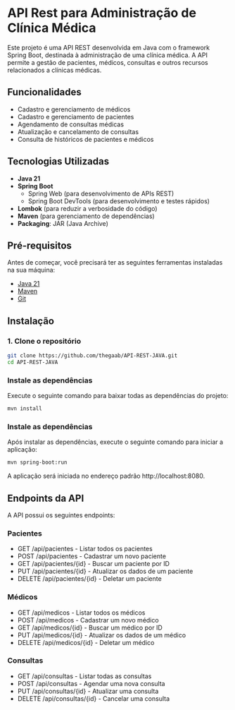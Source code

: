 # API Rest para Administração de Clínica Médica

Este projeto é uma API REST desenvolvida em Java com o framework Spring Boot, destinada à administração de uma clínica médica. A API permite a gestão de pacientes, médicos, consultas e outros recursos relacionados a clínicas médicas.

## Funcionalidades

- Cadastro e gerenciamento de médicos
- Cadastro e gerenciamento de pacientes
- Agendamento de consultas médicas
- Atualização e cancelamento de consultas
- Consulta de históricos de pacientes e médicos

## Tecnologias Utilizadas

- **Java 21**
- **Spring Boot**
  - Spring Web (para desenvolvimento de APIs REST)
  - Spring Boot DevTools (para desenvolvimento e testes rápidos)
- **Lombok** (para reduzir a verbosidade do código)
- **Maven** (para gerenciamento de dependências)
- **Packaging**: JAR (Java Archive)

## Pré-requisitos

Antes de começar, você precisará ter as seguintes ferramentas instaladas na sua máquina:

- [Java 21](https://www.oracle.com/java/technologies/javase-jdk21-downloads.html)
- [Maven](https://maven.apache.org/install.html)
- [Git](https://git-scm.com)

## Instalação

### 1. Clone o repositório

```bash
git clone https://github.com/thegaab/API-REST-JAVA.git
cd API-REST-JAVA
```
### Instale as dependências

Execute o seguinte comando para baixar todas as dependências do projeto:

```bash
mvn install
```

### Instale as dependências
Após instalar as dependências, execute o seguinte comando para iniciar a aplicação:

```bash
mvn spring-boot:run
```

A aplicação será iniciada no endereço padrão http://localhost:8080.

## Endpoints da API
A API possui os seguintes endpoints:

### Pacientes
- GET /api/pacientes - Listar todos os pacientes
- POST /api/pacientes - Cadastrar um novo paciente
- GET /api/pacientes/{id} - Buscar um paciente por ID
- PUT /api/pacientes/{id} - Atualizar os dados de um paciente
- DELETE /api/pacientes/{id} - Deletar um paciente
### Médicos
- GET /api/medicos - Listar todos os médicos
- POST /api/medicos - Cadastrar um novo médico
- GET /api/medicos/{id} - Buscar um médico por ID
- PUT /api/medicos/{id} - Atualizar os dados de um médico
- DELETE /api/medicos/{id} - Deletar um médico
### Consultas
- GET /api/consultas - Listar todas as consultas
- POST /api/consultas - Agendar uma nova consulta
- PUT /api/consultas/{id} - Atualizar uma consulta
- DELETE /api/consultas/{id} - Cancelar uma consulta
